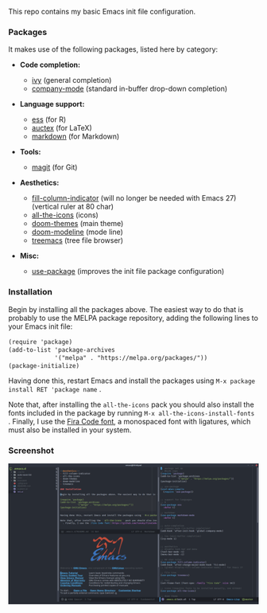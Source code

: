 This repo contains my basic Emacs init file configuration.

### Packages

It makes use of the following packages, listed here by category:

  - **Code completion:**
    - [ivy](https://github.com/abo-abo/swiper) (general completion)
    - [company-mode](https://company-mode.github.io/) (standard in-buffer drop-down completion)


  - **Language support:**
    - [ess](https://ess.r-project.org/) (for R)
    - [auctex](https://www.gnu.org/software/auctex/) (for LaTeX)
    - [markdown](https://jblevins.org/projects/markdown-mode/) (for Markdown)


  - **Tools:**
    - [magit](https://magit.vc/) (for Git)


  - **Aesthetics:**
    - [fill-column-indicator](https://www.emacswiki.org/emacs/FillColumnIndicator) (will no longer be needed with Emacs 27) (vertical ruler at 80 char)
    - [all-the-icons](https://github.com/domtronn/all-the-icons.el) (icons)
    - [doom-themes](https://github.com/hlissner/emacs-doom-themes) (main theme)
    - [doom-modeline](https://github.com/seagle0128/doom-modeline) (mode line)
    - [treemacs](https://github.com/Alexander-Miller/treemacs) (tree file browser)


  - **Misc:**
    - [use-package](https://github.com/jwiegley/use-package) (improves the init file package configuration)
	

### Installation

Begin by installing all the packages above. The easiest way to do that is probably to use the MELPA package repository, adding the following lines to your Emacs init file:
```
(require 'package)
(add-to-list 'package-archives
             '("melpa" . "https://melpa.org/packages/"))
(package-initialize)
```

Having done this, restart Emacs and install the packages using ``M-x package install RET 'package name`` . 

Note that, after installing the ``all-the-icons`` pack you should also install the fonts included in the package by running ``M-x all-the-icons-install-fonts
``. Finally, I use the [Fira Code font](https://github.com/tonsky/FiraCode), a monospaced font with ligatures, which must also be installed in your system.


### Screenshot
![screenshot](screenshot.png)
